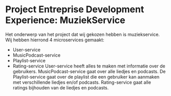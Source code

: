 # Project Entreprise Development Experience: MuziekService
Het onderwerp van het project dat wij gekozen hebben is muziekservice. Wij hebben hierrond 4 microservices gemaakt:
-	User-service 
-	MusicPodcast-service
-	Playlist-service
-	Rating-service
User-service heeft alles te maken met informatie over de gebruikers. MusicPodcast-service gaat over alle liedjes en podcasts. De Playlist-service gaat over de playlist die een gebruiker kan aanmaken met verschillende liedjes en/of podcasts. Rating-service gaat alle ratings bijhouden van de liedjes en podcasts. 

